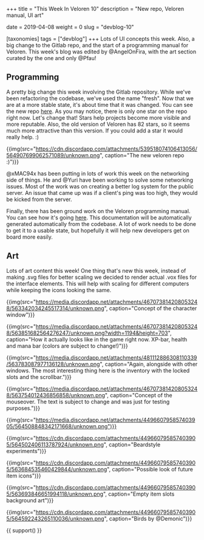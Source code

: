 +++
title = "This Week In Veloren 10"
description = "New repo, Veloren manual, UI art"

date = 2019-04-08
weight = 0
slug = "devblog-10"

[taxonomies]
tags = ["devblog"]
+++
Lots of UI concepts this week. Also, a big change to the Gitlab repo, and the start of a programming manual for Veloren. This week's blog was edited by @AngelOnFira, with the art section curated by the one and only @Pfau!

## Programming

A pretty big change this week involving the Gitlab repository. While we've been refactoring the codebase, we've used the name "fresh". Now that we are at a more stable state, it's about time that it was changed. You can see the new repo [here](https://gitlab.com/veloren/veloren). As you may notice, there is only one star on the repo right now. Let's change that! Stars help projects become more visible and more reputable. Also, the old version of Veloren has 82 stars, so it seems much more attractive than this version. If you could add a star it would really help. :)

{{img(src="https://cdn.discordapp.com/attachments/539518074106413056/564907699062571089/unknown.png", caption="The new veloren repo :)")}}

@xMAC94x has been putting in lots of work this week on the networking side of things. He and @Yuri have been working to solve some networking issues. Most of the work was on creating a better log system for the public server. An issue that came up was if a client's ping was too high, they would be kicked from the server.

Finally, there has been ground work on the Veloren programming manual. You can see how it's going [here](https://manual.veloren.net/). This documentation will be automatically generated automatically from the codebase. A lot of work needs to be done to get it to a usable state, but hopefully it will help new developers get on board more easily.

## Art

Lots of art content this week! One thing that's new this week, instead of making .svg files for better scaling we decided to render actual .vox files for the interface elements. This will help with scaling for different computers while keeping the icons looking the same.

{{img(src="https://media.discordapp.net/attachments/467073814208053248/563342034245517314/unknown.png", caption="Concept of the character window")}}

{{img(src="https://media.discordapp.net/attachments/467073814208053248/563851682564276247/unknown.png?width=1194&height=703", caption="How it actually looks like in the game right now. XP-bar, health and mana bar (colors are subject to change!)")}}

{{img(src="https://media.discordapp.net/attachments/481112886308110339/563783087977136128/unknown.png", caption="Again, alongside with other windows. The most interesting thing here is the inventory with the locked slots and the scrollbar.")}}

{{img(src="https://media.discordapp.net/attachments/467073814208053248/563754012436856858/unknown.png", caption="Concept of the mouseover. The text is subject to change and was just for testing purposes.")}}

{{img(src="https://media.discordapp.net/attachments/449660795857403905/564508848342171668/unknown.png")}}

{{img(src="https://cdn.discordapp.com/attachments/449660795857403905/564502406113787924/unknown.png", caption="Beardstyle experiments")}}

{{img(src="https://cdn.discordapp.com/attachments/449660795857403905/563684535460429844/unknown.png", caption="Possible look of future item icons")}}

{{img(src="https://cdn.discordapp.com/attachments/449660795857403905/563693846651994118/unknown.png", caption="Empty item slots background art")}}

{{img(src="https://cdn.discordapp.com/attachments/449660795857403905/564592243265110036/unknown.png", caption="Birds by @Demonic")}}

{{ support() }}

